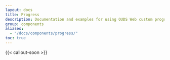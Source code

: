 ```yaml
---
layout: docs
title: Progress
description: Documentation and examples for using OUDS Web custom progress bars featuring support for stacked bars, animated backgrounds, and text labels.
group: components
aliases:
  - "/docs/components/progress/"
toc: true
---
```


{{< callout-soon >}}

